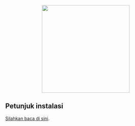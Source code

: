 <p align="center"><img src="http://sporaenterprise.com/wp-content/uploads/2017/03/cropped-Long_logo_small_275.png" width="275"></p>


## Petunjuk instalasi

[Silahkan baca di sini](https://github.com/sporadigital/panteng/wiki).
